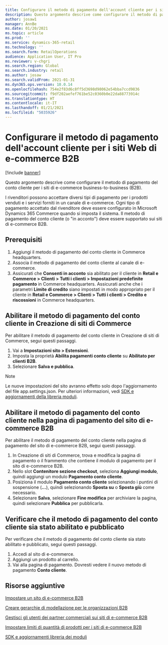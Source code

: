 ```yaml
---
title: Configurare il metodo di pagamento dell'account cliente per i siti Web di e-commerce B2B
description: Questo argomento descrive come configurare il metodo di pagamento del conto cliente per i siti di e-commerce business-to-business (B2B).
author: josaw1
manager: AnnBe
ms.date: 01/20/2021
ms.topic: article
ms.prod: ''
ms.service: dynamics-365-retail
ms.technology: ''
ms.search.form: RetailOperations
audience: Application User, IT Pro
ms.reviewer: v-chgri
ms.search.region: Global
ms.search.industry: retail
ms.author: josaw
ms.search.validFrom: 2021-01-31
ms.dyn365.ops.version: 10.0.14
ms.openlocfilehash: 754e2f83d6c8ff5d3698d98062e54bba7ccd9836
ms.sourcegitcommit: f9df202aefef761be52c0360b0e22da88773914c
ms.translationtype: HT
ms.contentlocale: it-IT
ms.lasthandoff: 01/21/2021
ms.locfileid: "5035926"
---
```

# <a name="configure-the-customer-account-payment-method-for-b2b-e-commerce-sites"></a>Configurare il metodo di pagamento dell'account cliente per i siti Web di e-commerce B2B

[!include [banner](../../includes/banner.md)]

Questo argomento descrive come configurare il metodo di pagamento del conto cliente per i siti di e-commerce business-to-business (B2B).

I rivenditori possono accettare diversi tipi di pagamento per i prodotti venduti e i servizi forniti in un canale di e-commerce. Ogni tipo di pagamento accettato dal rivenditore deve essere configurato in Microsoft Dynamics 365 Commerce quando si imposta il sistema. Il metodo di pagamento del conto cliente (o "in acconto") deve essere supportato sui siti di e-commerce B2B. 

## <a name="prerequisites"></a>Prerequisiti

1. Aggiungi il metodo di pagamento del conto cliente in Commerce headquarters.
2. Associa il metodo di pagamento del conto cliente al canale di e-commerce.
3. Assicurati che **Consenti in acconto** sia abilitato per il cliente in **Retail e Commerce \> Clienti \> Tutti i clienti \> Impostazioni predefinite pagamento** in Commerce headquarters. Assicurati anche che i parametri **Limite di credito** siano impostati in modo appropriato per il cliente in **Retail e Commerce \> Clienti \> Tutti i clienti \> Credito e riscossioni** in Commerce headquarters. 

## <a name="enable-the-customer-account-payment-method-in-commerce-site-builder"></a>Abilitare il metodo di pagamento del conto cliente in Creazione di siti di Commerce 

Per abilitare il metodo di pagamento del conto cliente in Creazione di siti di Commerce, segui questi passaggi.

1. Vai a **Impostazioni sito \> Estensioni**.
1. Imposta la proprietà **Abilita pagamenti conto cliente** su **Abilitato per clienti B2B**. 
1. Selezionare **Salva e pubblica**.

> [!NOTE]
> Le nuove impostazioni del sito avranno effetto solo dopo l'aggiornamento del file app.settings.json. Per ulteriori informazioni, vedi [SDK e aggiornamenti della libreria moduli](../e-commerce-extensibility/sdk-updates.md).

## <a name="enable-the-customer-account-payment-method-on-the-checkout-page-for-the-b2b-e-commerce-site"></a>Abilitare il metodo di pagamento del conto cliente nella pagina di pagamento del sito di e-commerce B2B

Per abilitare il metodo di pagamento del conto cliente nella pagina di pagamento del sito di e-commerce B2B, segui questi passaggi.

1. In Creazione di siti di Commerce, trova e modifica la pagina di pagamento o il frammento che contiene il modulo di pagamento per il sito di e-commerce B2B.
1. Nello slot **Contenitore sezione checkout**, seleziona **Aggiungi modulo**, quindi aggiungi un modulo **Pagamento conto cliente**.
1. Posiziona il modulo **Pagamento conto cliente** selezionando i puntini di sospensione (**...**), quindi selezionando **Sposta su** o **Sposta giù** come necessario.
1. Selezionare **Salva**, selezionare **Fine modifica** per archiviare la pagina, quindi selezionare **Pubblica** per pubblicarla.

## <a name="confirm-that-the-customer-account-payment-method-has-been-enabled-and-published"></a>Verificare che il metodo di pagamento del conto cliente sia stato abilitato e pubblicato

Per verificare che il metodo di pagamento del conto cliente sia stato abilitato e pubblicato, segui questi passaggi.

1. Accedi al sito di e-commerce.
1. Aggiungi un prodotto al carrello.
1. Vai alla pagina di pagamento. Dovresti vedere il nuovo metodo di pagamento **Conto cliente**.

## <a name="additional-resources"></a>Risorse aggiuntive

[Impostare un sito di e-commerce B2B](set-up-b2b-site.md)

[Creare gerarchie di modellazione per le organizzazioni B2B](org-model.md)

[Gestisci gli utenti dei partner commerciali sui siti di e-commerce B2B](manage-b2b-users.md)

[Impostare limiti di quantità di prodotti per i siti di e-commerce B2B](quantity-limits.md)

[SDK e aggiornamenti libreria dei moduli](../e-commerce-extensibility/sdk-updates.md)
